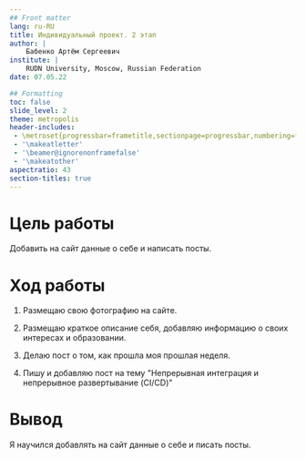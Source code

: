 ```yaml
---
## Front matter
lang: ru-RU
title: Индивидуальный проект. 2 этап
author: |
	Бабенко Артём Сергеевич
institute: |
	RUDN University, Moscow, Russian Federation
date: 07.05.22

## Formatting
toc: false
slide_level: 2
theme: metropolis
header-includes: 
 - \metroset{progressbar=frametitle,sectionpage=progressbar,numbering=fraction}
 - '\makeatletter'
 - '\beamer@ignorenonframefalse'
 - '\makeatother'
aspectratio: 43
section-titles: true
---
```


# Цель работы

Добавить на сайт данные о себе и написать посты.

# Ход работы

1. Размещаю свою фотографию на сайте.

2. Размещаю краткое описание себя, добавляю информацию о своих интересах и образовании.

3. Делаю пост о том, как прошла моя прошлая неделя. 

4. Пишу и добавляю пост на тему "Непрерывная интеграция и непрерывное развертывание (CI/CD)"
 
# Вывод

Я научился добавлять на сайт данные о себе и писать посты.